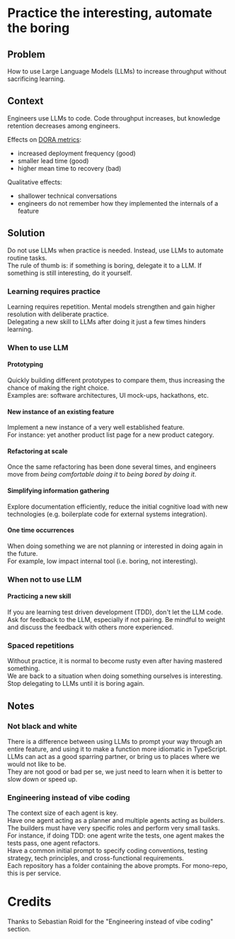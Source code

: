 # Practice the interesting, automate the boring

## Problem
How to use Large Language Models (LLMs) to increase throughput without sacrificing learning.

## Context
Engineers use LLMs to code.
Code throughput increases, but knowledge retention decreases among engineers.  

Effects on [DORA metrics](https://dora.dev/guides/dora-metrics-four-keys/):
- increased deployment frequency (good)
- smaller lead time (good)
- higher mean time to recovery (bad)

Qualitative effects:
- shallower technical conversations
- engineers do not remember how they implemented the internals of a feature

## Solution
Do not use LLMs when practice is needed. Instead, use LLMs to automate routine tasks.   
The rule of thumb is: if something is boring, delegate it to a LLM. If something is still interesting, do it yourself.

### Learning requires practice
Learning requires repetition. Mental models strengthen and gain higher resolution with deliberate practice.  
Delegating a new skill to LLMs after doing it just a few times hinders learning.

### When to use LLM

#### Prototyping
Quickly building different prototypes to compare them, thus increasing the chance of making the right choice.    
Examples are: software architectures, UI mock-ups, hackathons, etc.

#### New instance of an existing feature
Implement a new instance of a very well established feature.  
For instance: yet another product list page for a new product category.

#### Refactoring at scale
Once the same refactoring has been done several times, and engineers move from _being comfortable doing it_ to _being bored by doing it_.

#### Simplifying information gathering
Explore documentation efficiently, reduce the initial cognitive load with new technologies (e.g. boilerplate code for external systems integration).

#### One time occurrences
When doing something we are not planning or interested in doing again in the future.    
For example, low impact internal tool (i.e. boring, not interesting).

### When not to use LLM

#### Practicing a new skill
If you are learning test driven development (TDD), don't let the LLM code.  
Ask for feedback to the LLM, especially if not pairing. Be mindful to weight and discuss the feedback with others more experienced.

### Spaced repetitions
Without practice, it is normal to become rusty even after having mastered something.  
We are back to a situation when doing something ourselves is interesting.  
Stop delegating to LLMs until it is boring again.

## Notes

### Not black and white
There is a difference between using LLMs to prompt your way through an entire feature, and using it to make a function more idiomatic in TypeScript.    
LLMs can act as a good sparring partner, or bring us to places where we would not like to be.  
They are not good or bad per se, we just need to learn when it is better to slow down or speed up.

### Engineering instead of vibe coding
The context size of each agent is key.  
Have one agent acting as a planner and multiple agents acting as builders.  
The builders must have very specific roles and perform very small tasks.
For instance, if doing TDD: one agent write the tests, one agent makes the tests pass, one agent refactors.  
Have a common initial prompt to specify coding conventions, testing strategy, tech principles, and cross-functional requirements.  
Each repository has a folder containing the above prompts. For mono-repo, this is per service.


# Credits
Thanks to Sebastian Roidl for the "Engineering instead of vibe coding" section.